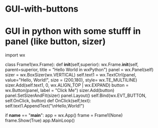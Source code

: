 # GUI-with-buttons
# GUI in python with some stufff in panel (like button, sizer)

import wx

class Frame1(wx.Frame):
    def __init__(self,superior):
        wx.Frame.__init__(self, parent=superior, title = "Hello World in wxPython")
        panel = wx.Panel(self)
        sizer = wx.BoxSizer(wx.VERTICAL)
        self.text1 = wx.TextCtrl(panel, value="Hello, World!", size = (200,180), style= wx.TE_MULTILINE)
        sizer.Add(self.text1, 0, wx.ALIGN_TOP | wx.EXPAND)
        button = wx.Button(panel, label = "Click Me")
        sizer.Add(button)
        panel.SetSizerAndFit(sizer)
        panel.Layout()
        self.Bind(wx.EVT_BUTTON, self.OnClick, button)
    def OnClick(self,text):
        self.text1.AppendText("\nHello,World!")

if __name__ == "__main__":
    app = wx.App()
    frame = Frame1(None)
    frame.Show(True)
    app.MainLoop()
